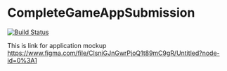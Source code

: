 # CompleteGameAppSubmission
[![Build Status](https://travis-ci.com/Izudinalqasam/CompleteGameAppSubmission.svg?branch=master)](https://travis-ci.com/Izudinalqasam/CompleteGameAppSubmission)

This is link for application mockup
https://www.figma.com/file/ClsniGJnGwrPjoQ1t89mC9gR/Untitled?node-id=0%3A1
